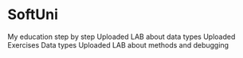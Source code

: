 # SoftUni
My education step by step
Uploaded LAB about data types
Uploaded Exercises Data types
Uploaded LAB about methods and debugging
